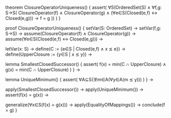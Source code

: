theorem ClosureOperatorUniqueness() {
  assert(
    ∀S(OrderedSet(S) ∧
    ∀f,g: S→S(
      ClosureOperator(f) ∧ 
      ClosureOperator(g) ∧
      (∀e∈S(Closed(e,f) ↔ Closed(e,g)))
      → f = g
    ))
  )
}

proof ClosureOperatorUniqueness() {
  setVar(S: OrderedSet) →
  setVar(f,g: S→S) →
  assume(ClosureOperator(f) ∧ ClosureOperator(g)) →
  assume(∀e∈S(Closed(e,f) ↔ Closed(e,g))) →
  
  letVar(x: S) →
  define(C := {e∈S | Closed(e,f) ∧ x ⪯ e}) →
  define(UpperClosure := {y∈S | x ⪯ y}) →
  
  lemma SmallestClosedSuccessor() {
    assert(
      f(x) = min(C ∩ UpperClosure) ∧
      g(x) = min(C ∩ UpperClosure)
    )
  } →
  
  lemma UniqueMinimum() {
    assert(
      ∀A⊆S(∃!m∈A(∀y∈A(m ⪯ y)))
    )
  } →
  
  apply(SmallestClosedSuccessor()) →
  apply(UniqueMinimum()) →
  assert(f(x) = g(x)) →
  
  generalize(∀x∈S(f(x) = g(x))) →
  apply(EqualityOfMappings()) →
  conclude(f = g)
}